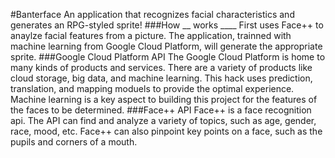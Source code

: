 #Banterface
An application that recognizes facial characteristics and generates an RPG-styled sprite!
###How __ works
____ First uses Face++ to anaylze facial features from a picture. The application, trainned with machine learning from Google Cloud Platform, will generate the appropriate sprite.
###Google Cloud Platform API
The Google Cloud Platform is home to many kinds of products and services. There are a variety of products like cloud storage, big data, and machine learning. This hack uses prediction, translation, and mapping moduels to provide the optimal experience. Machine learning is a key aspect to building this project for the features of the faces to be determined.
###Face++ API
Face++ is a face recognition api. The API can find and analyze a variety of topics, such as age, gender, race, mood, etc. Face++ can also pinpoint key points on a face, such as the pupils and corners of a mouth.
